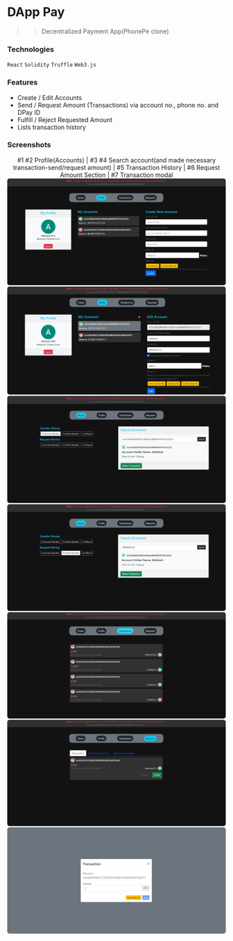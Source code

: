 # DApp Pay

> > Decentralized Payment App(PhonePe clone)

### Technologies

`React` `Solidity` `Truffle` `Web3.js`

### Features

- Create / Edit Accounts
- Send / Request Amount (Transactions) via account no., phone no. and DPay ID
- Fulfill / Reject Requested Amount
- Lists transaction history

### Screenshots

<div align="center">
#1 #2 Profile(Accounts) | #3 #4 Search account(and made necessary transaction-send/request amount) | #5 Transaction History | #6 Request Amount Section | #7 Transaction modal
</div>

<div>
<img 
src="screenshots/DP-1.png"
alt="Profile"
style="border-radius:5px;"
/>
<img 
src="screenshots/DP-2.png"
alt="Profile"
style="border-radius:5px;"
/>
<img 
src="screenshots/DP-3.png"
alt="Search via Account no."
style="border-radius:5px;"
/>
<img 
src="screenshots/DP-4.png"
alt="Search via Phone no."
style="border-radius:5px;"
/>
<img 
src="screenshots/DP-5.png"
alt="Transaction History"
style="border-radius:5px;"
/>
<img 
src="screenshots/DP-6.png"
alt="Request Amount Section"
style="border-radius:5px;"
/>
<img 
src="screenshots/DP-7.png"
alt="Transaction modal"
style="border-radius:5px;"
/>
</div>
